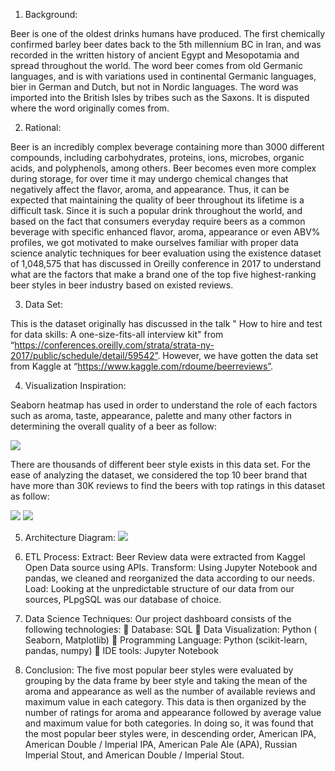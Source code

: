 1.	Background:

Beer is one of the oldest drinks humans have produced. The first chemically confirmed barley beer dates back to the 5th millennium BC in Iran, and was recorded in the written history of ancient Egypt and Mesopotamia and spread throughout the world. The word beer comes from old Germanic languages, and is with variations used in continental Germanic languages, bier in German and Dutch, but not in Nordic languages. The word was imported into the British Isles by tribes such as the Saxons. It is disputed where the word originally comes from.

2.	Rational:

Beer is an incredibly complex beverage containing more than 3000 different compounds, including carbohydrates, proteins, ions, microbes, organic acids, and polyphenols, among others. Beer becomes even more complex during storage, for over time it may undergo chemical changes that negatively affect the flavor, aroma, and appearance. Thus, it can be expected that maintaining the quality of beer throughout its lifetime is a difficult task. Since it is such a popular drink throughout the world, and based on the fact that consumers everyday require beers as a common beverage with specific enhanced flavor, aroma, appearance or even ABV% profiles, we got motivated to make ourselves familiar with proper data science analytic techniques for beer evaluation using the existence dataset of 1,048,575 that has discussed in Oreilly conference in 2017 to understand what are the factors that make a brand one of the top five highest-ranking beer styles in beer industry based on existed reviews.

3.	Data Set:

This is the dataset originally has discussed in the talk " How to hire and test for data skills: A one-size-fits-all interview kit" from “https://conferences.oreilly.com/strata/strata-ny-2017/public/schedule/detail/59542”.
However, we have gotten the data set from Kaggle at “https://www.kaggle.com/rdoume/beerreviews”.

4.	Visualization Inspiration:

Seaborn heatmap has used in order to understand the role of each factors such as aroma, taste, appearance, palette and many other factors in determining the overall quality of a beer as follow:

![](Project-2/blob/sajedehsaremi/Corelation.jpg)


There are thousands of different beer style exists in this data set. For the ease of analyzing the dataset, we considered the top 10 beer brand that have more than 30K reviews to find the beers with top ratings in this dataset as follow:
 
![](Project-2/blob/sajedehsaremi/Beer%20types%20by%20taste.png)
![](Project-2/blob/sajedehsaremi/Beer%20reviews.jpg)

5.	Architecture Diagram:
![](Project-2/blob/sajedehsaremi/Diagram.jpg)

6.	ETL Process:
 	Extract: Beer Review data were extracted from Kaggel Open Data source using APIs.
 	Transform: Using Jupyter Notebook and pandas, we cleaned and reorganized the data according to our needs.
 	Load: Looking at the unpredictable structure of our data from our sources, PLpgSQL was our database of choice.
7.	Data Science Techniques:
Our project dashboard consists of the following technologies:
	Database: SQL
	Data Visualization: Python ( Seaborn, Matplotlib)
	Programming Language: Python (scikit-learn, pandas, numpy)
	IDE tools: Jupyter Notebook
8.	Conclusion:
The five most popular beer styles were evaluated by grouping by the data frame by beer style and taking the mean of the aroma and appearance as well as the number of available reviews and maximum value in each category. This data is then organized by the number of ratings for aroma and appearance followed by average value and maximum value for both categories. In doing so, it was found that the most popular beer styles were, in descending order, American IPA, American Double / Imperial IPA, American Pale Ale (APA), Russian Imperial Stout, and American Double / Imperial Stout.
